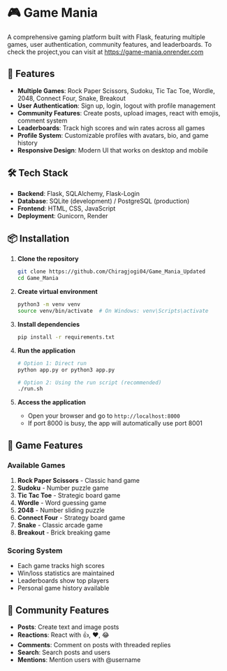 # 🎮 Game Mania

A comprehensive gaming platform built with Flask, featuring multiple games, user authentication, community features, and leaderboards.
To check the project,you can visit at https://game-mania.onrender.com
## 🚀 Features

- **Multiple Games**: Rock Paper Scissors, Sudoku, Tic Tac Toe, Wordle, 2048, Connect Four, Snake, Breakout
- **User Authentication**: Sign up, login, logout with profile management
- **Community Features**: Create posts, upload images, react with emojis, comment system
- **Leaderboards**: Track high scores and win rates across all games
- **Profile System**: Customizable profiles with avatars, bio, and game history
- **Responsive Design**: Modern UI that works on desktop and mobile

## 🛠️ Tech Stack

- **Backend**: Flask, SQLAlchemy, Flask-Login
- **Database**: SQLite (development) / PostgreSQL (production)
- **Frontend**: HTML, CSS, JavaScript
- **Deployment**: Gunicorn, Render

## 📦 Installation

1. **Clone the repository**
   ```bash
   git clone https://github.com/Chiragjogi04/Game_Mania_Updated
   cd Game_Mania
   ```

2. **Create virtual environment**
   ```bash
   python3 -m venv venv
   source venv/bin/activate  # On Windows: venv\Scripts\activate
   ```

3. **Install dependencies**
   ```bash
   pip install -r requirements.txt
   ```

4. **Run the application**
   ```bash
   # Option 1: Direct run
   python app.py or python3 app.py
   
   # Option 2: Using the run script (recommended)
   ./run.sh
   ```

5. **Access the application**
   - Open your browser and go to `http://localhost:8000`
   - If port 8000 is busy, the app will automatically use port 8001


## 🎯 Game Features

### Available Games

1. **Rock Paper Scissors** - Classic hand game
2. **Sudoku** - Number puzzle game
3. **Tic Tac Toe** - Strategic board game
4. **Wordle** - Word guessing game
5. **2048** - Number sliding puzzle
6. **Connect Four** - Strategy board game
7. **Snake** - Classic arcade game
8. **Breakout** - Brick breaking game

### Scoring System

- Each game tracks high scores
- Win/loss statistics are maintained
- Leaderboards show top players
- Personal game history available

## 👥 Community Features

- **Posts**: Create text and image posts
- **Reactions**: React with 👍, ❤️, 😂
- **Comments**: Comment on posts with threaded replies
- **Search**: Search posts and users
- **Mentions**: Mention users with @username
